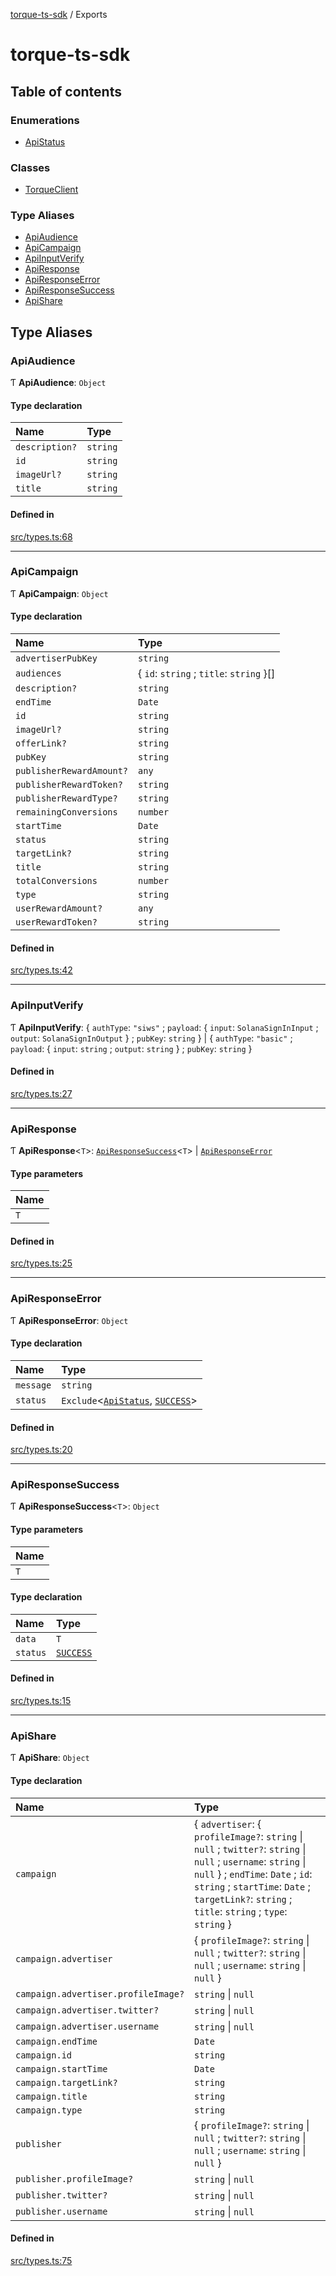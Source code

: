 [torque-ts-sdk](README.md) / Exports

# torque-ts-sdk

## Table of contents

### Enumerations

- [ApiStatus](enums/ApiStatus.md)

### Classes

- [TorqueClient](classes/TorqueClient.md)

### Type Aliases

- [ApiAudience](modules.md#apiaudience)
- [ApiCampaign](modules.md#apicampaign)
- [ApiInputVerify](modules.md#apiinputverify)
- [ApiResponse](modules.md#apiresponse)
- [ApiResponseError](modules.md#apiresponseerror)
- [ApiResponseSuccess](modules.md#apiresponsesuccess)
- [ApiShare](modules.md#apishare)

## Type Aliases

### ApiAudience

Ƭ **ApiAudience**: `Object`

#### Type declaration

| Name | Type |
| :------ | :------ |
| `description?` | `string` |
| `id` | `string` |
| `imageUrl?` | `string` |
| `title` | `string` |

#### Defined in

[src/types.ts:68](https://github.com/torque-labs/torque-ts-sdk/blob/ab64622a4de69c8aabdb5d18bf7b42d2ca787e24/src/types.ts#L68)

___

### ApiCampaign

Ƭ **ApiCampaign**: `Object`

#### Type declaration

| Name | Type |
| :------ | :------ |
| `advertiserPubKey` | `string` |
| `audiences` | \{ `id`: `string` ; `title`: `string`  }[] |
| `description?` | `string` |
| `endTime` | `Date` |
| `id` | `string` |
| `imageUrl?` | `string` |
| `offerLink?` | `string` |
| `pubKey` | `string` |
| `publisherRewardAmount?` | `any` |
| `publisherRewardToken?` | `string` |
| `publisherRewardType?` | `string` |
| `remainingConversions` | `number` |
| `startTime` | `Date` |
| `status` | `string` |
| `targetLink?` | `string` |
| `title` | `string` |
| `totalConversions` | `number` |
| `type` | `string` |
| `userRewardAmount?` | `any` |
| `userRewardToken?` | `string` |

#### Defined in

[src/types.ts:42](https://github.com/torque-labs/torque-ts-sdk/blob/ab64622a4de69c8aabdb5d18bf7b42d2ca787e24/src/types.ts#L42)

___

### ApiInputVerify

Ƭ **ApiInputVerify**: \{ `authType`: ``"siws"`` ; `payload`: \{ `input`: `SolanaSignInInput` ; `output`: `SolanaSignInOutput`  } ; `pubKey`: `string`  } \| \{ `authType`: ``"basic"`` ; `payload`: \{ `input`: `string` ; `output`: `string`  } ; `pubKey`: `string`  }

#### Defined in

[src/types.ts:27](https://github.com/torque-labs/torque-ts-sdk/blob/ab64622a4de69c8aabdb5d18bf7b42d2ca787e24/src/types.ts#L27)

___

### ApiResponse

Ƭ **ApiResponse**\<`T`\>: [`ApiResponseSuccess`](modules.md#apiresponsesuccess)\<`T`\> \| [`ApiResponseError`](modules.md#apiresponseerror)

#### Type parameters

| Name |
| :------ |
| `T` |

#### Defined in

[src/types.ts:25](https://github.com/torque-labs/torque-ts-sdk/blob/ab64622a4de69c8aabdb5d18bf7b42d2ca787e24/src/types.ts#L25)

___

### ApiResponseError

Ƭ **ApiResponseError**: `Object`

#### Type declaration

| Name | Type |
| :------ | :------ |
| `message` | `string` |
| `status` | `Exclude`\<[`ApiStatus`](enums/ApiStatus.md), [`SUCCESS`](enums/ApiStatus.md#success)\> |

#### Defined in

[src/types.ts:20](https://github.com/torque-labs/torque-ts-sdk/blob/ab64622a4de69c8aabdb5d18bf7b42d2ca787e24/src/types.ts#L20)

___

### ApiResponseSuccess

Ƭ **ApiResponseSuccess**\<`T`\>: `Object`

#### Type parameters

| Name |
| :------ |
| `T` |

#### Type declaration

| Name | Type |
| :------ | :------ |
| `data` | `T` |
| `status` | [`SUCCESS`](enums/ApiStatus.md#success) |

#### Defined in

[src/types.ts:15](https://github.com/torque-labs/torque-ts-sdk/blob/ab64622a4de69c8aabdb5d18bf7b42d2ca787e24/src/types.ts#L15)

___

### ApiShare

Ƭ **ApiShare**: `Object`

#### Type declaration

| Name | Type |
| :------ | :------ |
| `campaign` | \{ `advertiser`: \{ `profileImage?`: `string` \| ``null`` ; `twitter?`: `string` \| ``null`` ; `username`: `string` \| ``null``  } ; `endTime`: `Date` ; `id`: `string` ; `startTime`: `Date` ; `targetLink?`: `string` ; `title`: `string` ; `type`: `string`  } |
| `campaign.advertiser` | \{ `profileImage?`: `string` \| ``null`` ; `twitter?`: `string` \| ``null`` ; `username`: `string` \| ``null``  } |
| `campaign.advertiser.profileImage?` | `string` \| ``null`` |
| `campaign.advertiser.twitter?` | `string` \| ``null`` |
| `campaign.advertiser.username` | `string` \| ``null`` |
| `campaign.endTime` | `Date` |
| `campaign.id` | `string` |
| `campaign.startTime` | `Date` |
| `campaign.targetLink?` | `string` |
| `campaign.title` | `string` |
| `campaign.type` | `string` |
| `publisher` | \{ `profileImage?`: `string` \| ``null`` ; `twitter?`: `string` \| ``null`` ; `username`: `string` \| ``null``  } |
| `publisher.profileImage?` | `string` \| ``null`` |
| `publisher.twitter?` | `string` \| ``null`` |
| `publisher.username` | `string` \| ``null`` |

#### Defined in

[src/types.ts:75](https://github.com/torque-labs/torque-ts-sdk/blob/ab64622a4de69c8aabdb5d18bf7b42d2ca787e24/src/types.ts#L75)
